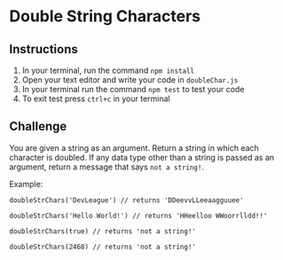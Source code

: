 # Double String Characters

## Instructions

1.  In your terminal, run the command `npm install`
2.  Open your text editor and write your code in `doubleChar.js`
3.  In your terminal run the command `npm test` to test your code
4.  To exit test press `ctrl+c` in your terminal

## Challenge

You are given a string as an argument. Return a string in which each character is doubled. If any data type other than a string is passed as an argument, return a message that says `not a string!`.

Example:

```
doubleStrChars('DevLeague') // returns 'DDeevvLLeeaagguuee'

doubleStrChars('Hello World!') // returns 'HHeelloo WWoorrlldd!!'

doubleStrChars(true) // returns 'not a string!'

doubleStrChars(2468) // returns 'not a string!'
```
